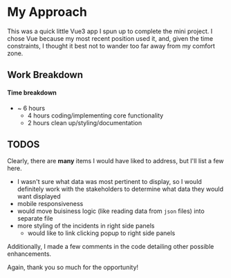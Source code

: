 # My Approach

This was a quick little Vue3 app I spun up to complete the mini project. I chose Vue because my most recent position used it, and, given the time constraints, I thought it best not to wander too far away from my comfort zone.

## Work Breakdown

#### Time breakdown

- ~ 6 hours
  - 4 hours coding/implementing core functionality
  - 2 hours clean up/styling/documentation

## TODOS

Clearly, there are **many** items I would have liked to address, but I'll list a few here.

- I wasn't sure what data was most pertinent to display, so I would definitely work with the stakeholders to determine what data they would want displayed
- mobile responsiveness
- would move buisiness logic (like reading data from `json` files) into separate file
- more styling of the incidents in right side panels
  - would like to link clicking popup to right side panels

Additionally, I made a few comments in the code detailing other possible enhancements.

Again, thank you so much for the opportunity!
